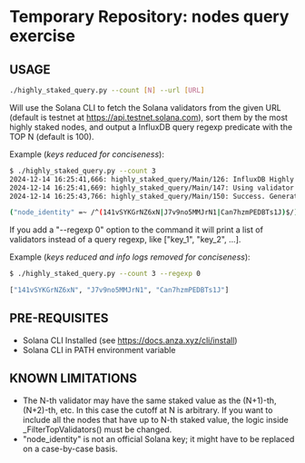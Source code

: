# Temporary Repository: nodes query exercise

## USAGE

```bash
./highly_staked_query.py --count [N] --url [URL]
```

Will use the Solana CLI to fetch the Solana validators from the given URL (default is
testnet at https://api.testnet.solana.com), sort them by the most highly staked nodes,
and output a InfluxDB query regexp predicate with the TOP N (default is 100).

Example (*keys reduced for conciseness*):

```bash
$ ./highly_staked_query.py --count 3
2024-12-14 16:25:41,666: highly_staked_query/Main/126: InfluxDB Highly Staked query predicate
2024-12-14 16:25:41,669: highly_staked_query/Main/147: Using validator URL https://api.testnet.solana.com to fetch top 3 staked nodes
2024-12-14 16:25:43,766: highly_staked_query/Main/150: Success. Generating query predicate.

("node_identity" =~ /^(141vSYKGrNZ6xN|J7v9no5MMJrN1|Can7hzmPEDBTs1J)$/)

```

If you add a "--regexp 0" option to the command it will print a list of validators instead
of a query regexp, like ["key_1", "key_2", ...].

Example (*keys reduced and info logs removed for conciseness*):

```bash
$ ./highly_staked_query.py --count 3 --regexp 0

["141vSYKGrNZ6xN", "J7v9no5MMJrN1", "Can7hzmPEDBTs1J"]

```

## PRE-REQUISITES

* Solana CLI Installed (see https://docs.anza.xyz/cli/install)
* Solana CLI in PATH environment variable

## KNOWN LIMITATIONS

* The N-th validator may have the same staked value as the (N+1)-th, (N+2)-th, etc. In this case
  the cutoff at N is arbitrary. If you want to include all the nodes that have up to N-th staked
  value, the logic inside _FilterTopValidators() must be changed.
* "node_identity" is not an official Solana key; it might have to be replaced on a case-by-case
  basis.
